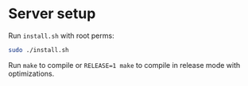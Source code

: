 # Server setup
Run `install.sh` with root perms:
```bash
sudo ./install.sh 
```

Run `make` to compile or `RELEASE=1 make` to compile in release mode with optimizations.
